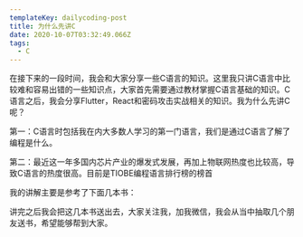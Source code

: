 ```yaml
---
templateKey: dailycoding-post
title: 为什么先讲C
date: 2020-10-07T03:32:49.066Z
tags:
  - C
---
```

在接下来的一段时间，我会和大家分享一些C语言的知识。这里我只讲C语言中比较难和容易出错的一些知识点，大家首先需要通过教材掌握C语言基础的知识。C语言之后，我会分享Flutter，React和密码攻击实战相关的知识。我为什么先讲C呢？

第一：C语言时包括我在内大多数人学习的第一门语言，我们是通过C语言了解了编程是什么。

第二：最近这一年多国内芯片产业的爆发式发展，再加上物联网热度也比较高，导致C语言的热度很高。目前是TIOBE编程语言排行榜的榜首

我的讲解主要是参考了下面几本书：

讲完之后我会把这几本书送出去，大家关注我，加我微信，我会从当中抽取几个朋友送书，希望能够帮到大家。